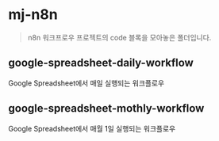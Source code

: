 # mj-n8n

> n8n 워크프로우 프로젝트의 code 블록을 모아놓은 폴더입니다.

## google-spreadsheet-daily-workflow

Google Spreadsheet에서 매일 실행되는 워크플로우

## google-spreadsheet-mothly-workflow

Google Spreadsheet에서 매월 1일 실행되는 워크플로우
